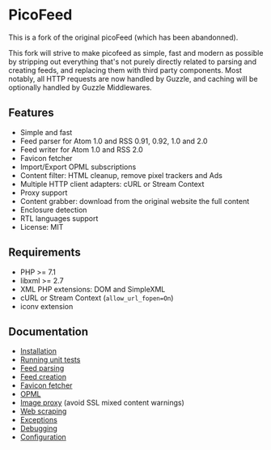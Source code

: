 PicoFeed
========

This is a fork of the original picoFeed (which has been abandonned).

This fork will strive to make picofeed as simple, fast and modern as possible by stripping out everything that's not purely directly related to parsing and creating feeds, and replacing them with third party components. Most notably, all HTTP requests are now handled by Guzzle, and caching will be optionally handled by Guzzle Middlewares.



Features
--------

- Simple and fast
- Feed parser for Atom 1.0 and RSS 0.91, 0.92, 1.0 and 2.0
- Feed writer for Atom 1.0 and RSS 2.0
- Favicon fetcher
- Import/Export OPML subscriptions
- Content filter: HTML cleanup, remove pixel trackers and Ads
- Multiple HTTP client adapters: cURL or Stream Context
- Proxy support
- Content grabber: download from the original website the full content
- Enclosure detection
- RTL languages support
- License: MIT

Requirements
------------

- PHP >= 7.1
- libxml >= 2.7
- XML PHP extensions: DOM and SimpleXML
- cURL or Stream Context (`allow_url_fopen=On`)
- iconv extension

Documentation
-------------

- [Installation](docs/installation.markdown)
- [Running unit tests](docs/tests.markdown)
- [Feed parsing](docs/feed-parsing.markdown)
- [Feed creation](docs/feed-creation.markdown)
- [Favicon fetcher](docs/favicon.markdown)
- [OPML](docs/opml.markdown)
- [Image proxy](docs/image-proxy.markdown) (avoid SSL mixed content warnings)
- [Web scraping](docs/grabber.markdown)
- [Exceptions](docs/exceptions.markdown)
- [Debugging](docs/debugging.markdown)
- [Configuration](docs/config.markdown)
